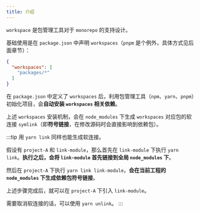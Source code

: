 ```yaml
---
title: 介绍
---
```


`workspace` 是包管理工具对于 `monorepo` 的支持设计。

基础使用是在 `package.json` 中声明 `workspaces`（`pnpm` 是个例外，具体方式见后面章节）：

```json
{
  "workspaces": [
    "packages/*"
  ]
}
```

在 `package.json` 中定义了 `workspaces` 后，利用包管理工具（`npm`、`yarn`、`pnpm`）初始化项目，会**自动安装 `workspaces` 相关依赖**。

上述 `workspaces` 安装机制，会在 `node_modules` 下生成 `workspaces` 对应包的软连接 `symlink`（即**符号链接**，在修改源码时会直接影响到依赖包）。

:::tip
用 `yarn link` 同样也能生成软连接。

假设有 `project-A` 和 `link-module`，那么首先在 `link-module` 下执行 `yarn link`。**执行之后，会将 `link-module` 首先链接到全局 `node_modules` 下**。

然后在 `project-A` 下执行 `yarn link link-module`，**会在当前工程的 `node_modules` 下生成依赖包符号链接**。

上述步骤完成后，就可以在 `project-A` 下引入 `link-module`。

需要取消软连接的话，可以使用 `yarn unlink`。
:::
